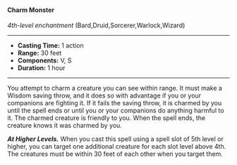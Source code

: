 #### Charm Monster
*4th-level enchantment* (Bard,Druid,Sorcerer,Warlock,Wizard)
___
- **Casting Time:** 1 action
- **Range:** 30 feet
- **Components:** V, S
- **Duration:** 1 hour
---
You attempt to charm a creature you can see within range. It must make a Wisdom saving throw, and it does so with advantage if you or your companions are fighting it. If it fails the saving throw, it is charmed by you until the spell ends or until you or your companions do anything harmful to it. The charmed creature is friendly to you. When the spell ends, the creature knows it was charmed by you.

***At Higher Levels.*** When you cast this spell using a spell slot of 5th level or higher, you can target one additional creature for each slot level above 4th. The creatures must be within 30 feet of each other when you target them.
